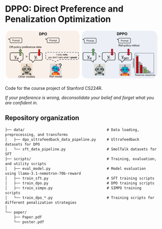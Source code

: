 # DPPO: Direct Preference and Penalization Optimization
![image](https://github.com/pengwei2000/cs224r/blob/62af7db1f8458ac009576366e0d1d6773c6c9019/paper/Figure.png)

Code for the course project of Stanford CS224R.

*If your preference is wrong, deconsolidate your belief and forget what you are confident in.*

## Repository organization
```
├── data/                                      # Data loading, preprocessing, and transforms
│   ├── dpo_ultrafeedback_data_pipeline.py     # Ultrafeedback datasets for DPO                 
│   └── sft_data_pipeline.py                   # SmolTalk datasets for SFT 
├── scripts/                                   # Training, evaluation, and utility scripts
│   ├── eval_model.py                          # Model evaluation using llama-3.1-nemotron-70b-reward
│   ├── train_sft.py                           # SFT training scripts
│   ├── train_dpo.py                           # DPO training scripts
│   ├── train_simpo.py                         # SIMPO training scripts
│   └── train_dpo_*.py                         # Training scripts for different penalization strategies
│
└── paper/
    ├── Paper.pdf
    └── poster.pdf
```